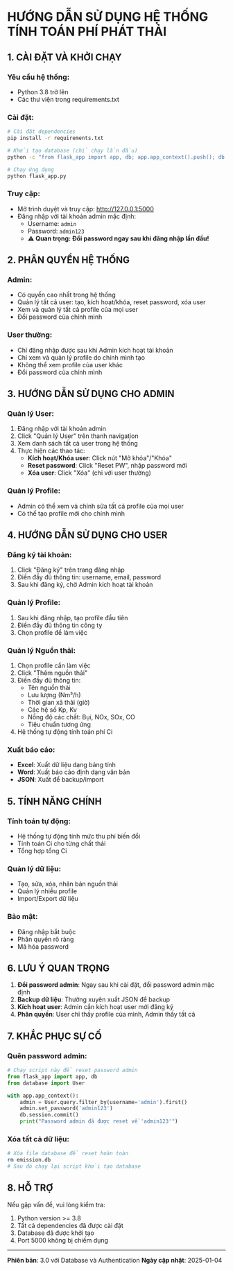 # HƯỚNG DẪN SỬ DỤNG HỆ THỐNG TÍNH TOÁN PHÍ PHÁT THẢI

## 1. CÀI ĐẶT VÀ KHỞI CHẠY

### Yêu cầu hệ thống:
- Python 3.8 trở lên
- Các thư viện trong requirements.txt

### Cài đặt:
```bash
# Cài đặt dependencies
pip install -r requirements.txt

# Khởi tạo database (chỉ chạy lần đầu)
python -c "from flask_app import app, db; app.app_context().push(); db.create_all(); from database import User; admin = User(username='admin', email='admin@emission.local', is_admin=True, is_active=True); admin.set_password('admin123'); db.session.add(admin); db.session.commit(); print('✅ Database và admin user đã được tạo!')"

# Chạy ứng dụng
python flask_app.py
```

### Truy cập:
- Mở trình duyệt và truy cập: http://127.0.0.1:5000
- Đăng nhập với tài khoản admin mặc định:
  - Username: `admin`
  - Password: `admin123`
  - **⚠️ Quan trọng: Đổi password ngay sau khi đăng nhập lần đầu!**

## 2. PHÂN QUYỀN HỆ THỐNG

### Admin:
- Có quyền cao nhất trong hệ thống
- Quản lý tất cả user: tạo, kích hoạt/khóa, reset password, xóa user
- Xem và quản lý tất cả profile của mọi user
- Đổi password của chính mình

### User thường:
- Chỉ đăng nhập được sau khi Admin kích hoạt tài khoản
- Chỉ xem và quản lý profile do chính mình tạo
- Không thể xem profile của user khác
- Đổi password của chính mình

## 3. HƯỚNG DẪN SỬ DỤNG CHO ADMIN

### Quản lý User:
1. Đăng nhập với tài khoản admin
2. Click "Quản lý User" trên thanh navigation
3. Xem danh sách tất cả user trong hệ thống
4. Thực hiện các thao tác:
   - **Kích hoạt/Khóa user**: Click nút "Mở khóa"/"Khóa"
   - **Reset password**: Click "Reset PW", nhập password mới
   - **Xóa user**: Click "Xóa" (chỉ với user thường)

### Quản lý Profile:
- Admin có thể xem và chỉnh sửa tất cả profile của mọi user
- Có thể tạo profile mới cho chính mình

## 4. HƯỚNG DẪN SỬ DỤNG CHO USER

### Đăng ký tài khoản:
1. Click "Đăng ký" trên trang đăng nhập
2. Điền đầy đủ thông tin: username, email, password
3. Sau khi đăng ký, chờ Admin kích hoạt tài khoản

### Quản lý Profile:
1. Sau khi đăng nhập, tạo profile đầu tiên
2. Điền đầy đủ thông tin công ty
3. Chọn profile để làm việc

### Quản lý Nguồn thải:
1. Chọn profile cần làm việc
2. Click "Thêm nguồn thải"
3. Điền đầy đủ thông tin:
   - Tên nguồn thải
   - Lưu lượng (Nm³/h)
   - Thời gian xả thải (giờ)
   - Các hệ số Kp, Kv
   - Nồng độ các chất: Bụi, NOx, SOx, CO
   - Tiêu chuẩn tương ứng
4. Hệ thống tự động tính toán phí Ci

### Xuất báo cáo:
- **Excel**: Xuất dữ liệu dạng bảng tính
- **Word**: Xuất báo cáo định dạng văn bản
- **JSON**: Xuất để backup/import

## 5. TÍNH NĂNG CHÍNH

### Tính toán tự động:
- Hệ thống tự động tính mức thu phí biến đổi
- Tính toán Ci cho từng chất thải
- Tổng hợp tổng Ci

### Quản lý dữ liệu:
- Tạo, sửa, xóa, nhân bản nguồn thải
- Quản lý nhiều profile
- Import/Export dữ liệu

### Bảo mật:
- Đăng nhập bắt buộc
- Phân quyền rõ ràng
- Mã hóa password

## 6. LƯU Ý QUAN TRỌNG

1. **Đổi password admin**: Ngay sau khi cài đặt, đổi password admin mặc định
2. **Backup dữ liệu**: Thường xuyên xuất JSON để backup
3. **Kích hoạt user**: Admin cần kích hoạt user mới đăng ký
4. **Phân quyền**: User chỉ thấy profile của mình, Admin thấy tất cả

## 7. KHẮC PHỤC SỰ CỐ

### Quên password admin:
```python
# Chạy script này để reset password admin
from flask_app import app, db
from database import User

with app.app_context():
    admin = User.query.filter_by(username='admin').first()
    admin.set_password('admin123')
    db.session.commit()
    print("Password admin đã được reset về 'admin123'")
```

### Xóa tất cả dữ liệu:
```bash
# Xóa file database để reset hoàn toàn
rm emission.db
# Sau đó chạy lại script khởi tạo database
```

## 8. HỖ TRỢ

Nếu gặp vấn đề, vui lòng kiểm tra:
1. Python version >= 3.8
2. Tất cả dependencies đã được cài đặt
3. Database đã được khởi tạo
4. Port 5000 không bị chiếm dụng

---
**Phiên bản**: 3.0 với Database và Authentication
**Ngày cập nhật**: 2025-01-04
